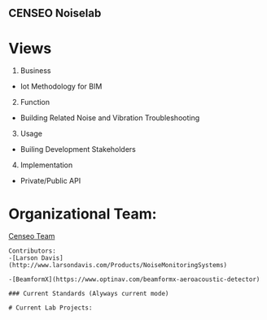 ## CENSEO Noiselab
# Views

1. Business
- Iot Methodology for BIM

2. Function
- Building Related Noise and Vibration Troubleshooting

3. Usage
- Builing Development Stakeholders

4. Implementation
- Private/Public API 

# Organizational Team:

[Censeo Team](https://www.censeo.design)
```
Contributors:
-[Larson Davis](http://www.larsondavis.com/Products/NoiseMonitoringSystems)

-[BeamformX](https://www.optinav.com/beamformx-aeroacoustic-detector)

### Current Standards (Alyways current mode)

# Current Lab Projects:

